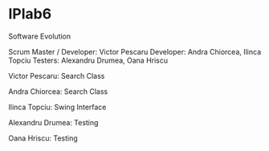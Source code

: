 # IPlab6
Software Evolution

Scrum Master / Developer: Victor Pescaru
Developer: Andra Chiorcea, Ilinca Topciu
Testers: Alexandru Drumea, Oana Hriscu

Victor Pescaru: Search Class

Andra Chiorcea: Search Class

Ilinca Topciu: Swing Interface

Alexandru Drumea: Testing

Oana Hriscu: Testing
